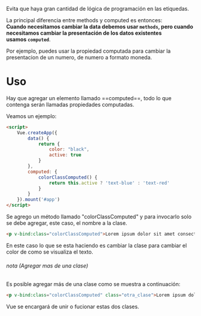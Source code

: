 Evita que haya gran cantidad de lógica de programación en las etiquedas.

La principal diferencia entre methods y computed es entonces:  
**Cuando necesitamos cambiar la data debemos usar `methods`, pero cuando necesitamos cambiar la presentación de los datos existentes usamos `computed`**. 

Por ejemplo, puedes usar la propiedad computada para cambiar la presentacion de un numero, de numero a formato moneda.
# Uso
Hay que agregar un elemento llamado ==computed==, todo lo que contenga serán llamadas propiedades computadas.

Veamos un ejemplo:

```HTML
<script>
	Vue.createApp({
		data() {
			return {
				color: "black",
				active: true
			}
        },
        computed: {
	        colorClassComputed() {
		        return this.active ? 'text-blue' : 'text-red'
	        }
        }
	}).mount('#app')
</script>
```

Se agrego un método llamado "colorClassComputed" y para invocarlo solo se debe agregar, este caso, el nombre a la clase.

```HTML
<p v-bind:class="colorClassComputed">Lorem ipsum dolor sit amet consectetur adipisicing elit. Eligendi accusamus autem blanditiis. Dicta quidem minima consectetur saepe modi eum corporis veniam, atque dolores dolore nisi qui voluptatem delectus ipsum ut.</p>
```

En este caso lo que se esta haciendo es cambiar la clase para cambiar el color de como se visualiza el texto.
###### nota (Agregar mas de una clase)
Es posible agregar más de una clase como se muestra a continuación:
```HTML
<p v-bind:class="colorClassComputed" class="otra_clase">Lorem ipsum dolor sit amet consectetur adipisicing elit. Eligendi accusamus autem blanditi</p>
```
Vue se encargará de unir o fucionar estas dos clases.